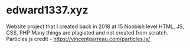 # edward1337.xyz
Website project that I created back in 2018 at 15
Noobish level HTML, JS, CSS, PHP
Many things are plagiated and not created from scratch.
Particles.js credit - https://vincentgarreau.com/particles.js/
